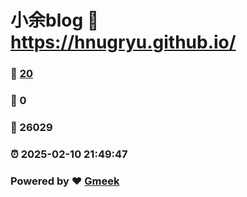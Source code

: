 # 小余blog :link: https://hnugryu.github.io/ 
### :page_facing_up: [20](https://hnugryu.github.io//tag.html) 
### :speech_balloon: 0 
### :hibiscus: 26029 
### :alarm_clock: 2025-02-10 21:49:47 
### Powered by :heart: [Gmeek](https://github.com/Meekdai/Gmeek)

